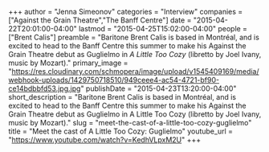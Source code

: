 +++
author = "Jenna Simeonov"
categories = "Interview"
companies = ["Against the Grain Theatre","The Banff Centre"]
date = "2015-04-22T20:01:00-04:00"
lastmod = "2015-04-25T15:02:00-04:00"
people = ["Brent Calis"]
preamble = "Baritone Brent Calis is based in Montréal, and is excited to head to the Banff Centre this summer to make his Against the Grain Theatre debut as Guglielmo in *A Little Too Cozy* (libretto by Joel Ivany, music by Mozart)."
primary_image = "https://res.cloudinary.com/schmopera/image/upload/v1545409169/media/webhook-uploads/1429750718510/949ceee4-ac54-4721-bf90-ce14bdbbfd53.jpg.jpg"
publishDate = "2015-04-23T13:20:00-04:00"
short_description = "Baritone Brent Calis is based in Montréal, and is excited to head to the Banff Centre this summer to make his Against the Grain Theatre debut as Guglielmo in A Little Too Cozy (libretto by Joel Ivany, music by Mozart)."
slug = "meet-the-cast-of-a-little-too-cozy-guglielmo"
title = "Meet the cast of A Little Too Cozy: Guglielmo"
youtube_url = "https://www.youtube.com/watch?v=KedhVLpxM2U"
+++


